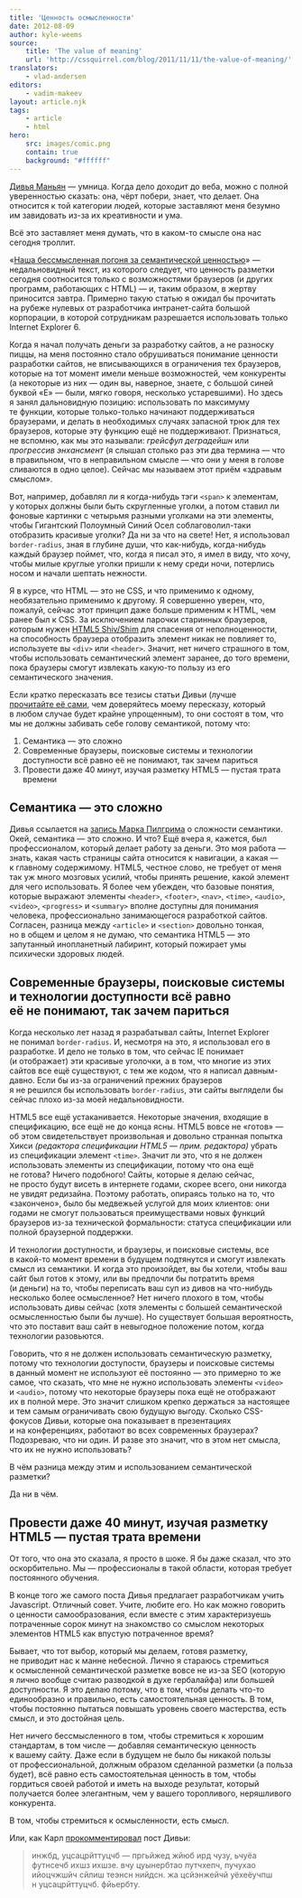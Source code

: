 ```yaml
---
title: 'Ценность осмысленности'
date: 2012-08-09
author: kyle-weems
source:
    title: 'The value of meaning'
    url: 'http://cssquirrel.com/blog/2011/11/11/the-value-of-meaning/'
translators:
    - vlad-andersen
editors:
    - vadim-makeev
layout: article.njk
tags:
    - article
    - html
hero:
    src: images/comic.png
    contain: true
    background: "#ffffff"
---
```


[Дивья Маньян](http://nimbu.in/) — умница. Когда дело доходит до веба, можно с полной уверенностью сказать: она, чёрт побери, знает, что делает. Она относится к той категории людей, которые заставляют меня безумно им завидовать из-за их креативности и ума.

Всё это заставляет меня думать, что в каком-то смысле она нас сегодня троллит.

«[Наша бессмысленная погоня за семантической ценностью](/articles/pointless-semantic/)» — недальновидный текст, из которого следует, что ценность разметки сегодня соотносится только с возможностями браузеров (и других программ, работающих с HTML) — и, таким образом, в жертву приносится завтра. Примерно такую статью я ожидал бы прочитать на рубеже нулевых от разработчика интранет-сайта большой корпорации, в которой сотрудникам разрешается использовать только Internet Explorer 6.

Когда я начал получать деньги за разработку сайтов, а не разноску пиццы, на меня постоянно стало обрушиваться понимание ценности разработки сайтов, не вписывающихся в ограничения тех браузеров, которые на тот момент имели меньше возможностей, чем конкуренты (а некоторые из них — один вы, наверное, знаете, с большой синей буквой «E» — были, мягко говоря, несколько устаревшими). Но здесь я занял дальновидную позицию: использовать по максимуму те функции, которые только-только начинают поддерживаться браузерами, и делать в необходимых случаях запасной трюк для тех браузеров, которые эту функцию ещё не поддерживают. Признаться, не вспомню, как мы это называли: _грейсфул деградейшн_ или _прогрессив энхансмент_ (я слышал столько раз эти два термина — что в правильном, что в неправильном смысле — что они у меня в голове сливаются в одно целое). Сейчас мы называем этот приём «здравым смыслом».

Вот, например, добавлял ли я когда-нибудь тэги `<span>` к элементам, у которых должны были быть скругленные уголки, а потом ставил ли фоновые картинки с четырьмя разными уголками на эти элементы, чтобы Гигантский Полоумный Синий Осел соблаговолил-таки отобразить красивые уголки? Да ни за что на свете! Нет, я использовал `border-radius`, зная в глубине души, что как-нибудь, когда-нибудь каждый браузер поймет, что, когда я писал это, я имел в виду, что хочу, чтобы милые круглые уголки пришли к нему среди ночи, потерлись носом и начали шептать нежности.

Я в курсе, что HTML — это не CSS, и что применимо к одному, необязательно применимо к другому. Я совершенно уверен, что, пожалуй, сейчас этот принцип даже больше применим к HTML, чем ранее был к CSS. За исключением парочки старинных браузеров, которым нужен [HTML5 Shiv/Shim](http://code.google.com/p/html5shiv/) для спасения от неполноценности, на способность браузера отобразить элемент никак не повлияет то, используете вы `<div>` или `<header>`. Значит, нет ничего страшного в том, чтобы использовать семантический элемент заранее, до того времени, пока браузеры смогут извлекать какую-то пользу из его семантического значения.

Если кратко пересказать все тезисы статьи Дивьи (лучше [прочитайте её сами](/articles/pointless-semantic/), чем доверяйтесь моему пересказу, который в любом случае будет крайне упрощенным), то они состоят в том, что мы не должны забивать себе голову семантикой, потому что:

1. Семантика — это сложно
2. Современные браузеры, поисковые системы и технологии доступности всё равно её не понимают, так зачем париться
3. Провести даже 40 минут, изучая разметку HTML5 — пустая трата времени

## Семантика — это сложно

Дивья ссылается на [запись Марка Пилгрима](http://web.archive.org/web/20060428021228/http://diveintomark.org/archives/2002/12/30/the_tag_soup_of_a_new_generation) о сложности семантики. Окей, семантика — это сложно. И что? Ещё вчера я, кажется, был профессионалом, который делает работу за деньги. Это моя работа — знать, какая часть страницы сайта относится к навигации, а какая — к главному содержимому. HTML5, честное слово, не требует от меня так уж много мозговых усилий, чтобы принять решение, какой элемент для чего использовать. Я более чем убежден, что базовые понятия, которые выражают элементы `<header>`, `<footer>`, `<nav>`, `<time>`, `<audio>`, `<video>`, `<progress>` и `<summary>` вполне доступны для понимания человека, профессионально занимающегося разработкой сайтов. Согласен, разница между `<article>` и `<section>` довольно тонкая, но в общем и целом я не думаю, что семантика HTML5 — это запутанный инопланетный лабиринт, который пожирает умы психически здоровых людей.

## Современные браузеры, поисковые системы и технологии доступности всё равно её не понимают, так зачем париться

Когда несколько лет назад я разрабатывал сайты, Internet Explorer не понимал `border-radius`. И, несмотря на это, я использовал его в разработке. И дело не только в том, что сейчас IE понимает (и отображает) эти красивые уголочки, а в том, что многие из этих сайтов все ещё существуют, с тем же кодом, что я написал давным-давно. Если бы из-за ограничений прежних браузеров я не решился бы использовать `border-radius`, эти сайты выглядели бы сейчас плохо из-за моей недальновидности.

HTML5 все ещё устаканивается. Некоторые значения, входящие в спецификацию, все ещё не до конца ясны. HTML5 вовсе не «готов» — об этом свидетельствует произвольная и довольно странная попытка Хикси _(редактора спецификации HTML5 — прим. редактора)_ убрать из спецификации элемент `<time>`. Значит ли это, что я не должен использовать элементы из спецификации, потому что она ещё не готова? Ничего подобного! Сайты, которые я делаю сейчас, не просто будут висеть в интернете годами, скорее всего, они никогда не увидят редизайна. Поэтому работать, опираясь только на то, что «закончено», было бы медвежьей услугой для моих клиентов: они годами не смогут пользоваться преимуществами новых функций браузеров из-за технической формальности: статуса спецификации или полной браузерной поддержки.

И технологии доступности, и браузеры, и поисковые системы, все в какой-то момент времени в будущем подтянутся и смогут извлекать смысл из семантики. И когда это произойдет, вы бы хотели, чтобы ваш сайт был готов к этому, или вы предпочли бы потратить время (и деньги) на то, чтобы переписать ваш суп из дивов на что-нибудь несколько более осмысленное? Нет ничего плохого в том, чтобы использовать дивы сейчас (хотя элементы с большей семантической осмысленностью были бы лучше). Но существует большая вероятность, что это поставит ваш сайт в невыгодное положение потом, когда технологии разовьются.

Говорить, что я не должен использовать семантическую разметку, потому что технологии доступости, браузеры и поисковые системы в данный момент не используют её постоянно — это примерно то же самое, что сказать, что мне не нужно использовать элементы `<video>` и `<audio>`, потому что некоторые браузеры пока ещё не отображают их в полной мере. Это значит слишком крепко держаться за настоящее и тем самым ограничивать свою будущую выгоду. Сколько CSS-фокусов Дивьи, которые она показывает в презентациях и на конференциях, работают во всех современных браузерах? Подозреваю, что ни один. И разве это значит, что в этом нет смысла, что их не нужно использовать?

В чём разница между этим и использованием семантической разметки?

Да ни в чём.

## Провести даже 40 минут, изучая разметку HTML5 — пустая трата времени

От того, что она это сказала, я просто в шоке. Я бы даже сказал, что это оскорбительно. Мы — профессионалы в такой области, которая требует постоянного обучения.

В конце того же самого поста Дивья предлагает разработчикам учить Javascript. Отличный совет. Учите, любите его. Но как можно говорить о ценности самообразования, если вместе с этим характеризуешь потраченные сорок минут на знакомство со смыслом некоторых элементов HTML5 как впустую потраченное время?

Бывает, что тот выбор, который мы делаем, готовя разметку, не приводит нас к манне небесной. Лично я стараюсь стремиться к осмысленной семантической разметке вовсе не из-за SEO (которую я лично вообще считаю разводкой в духе гербалайфа) или большей доступности. Я это делаю потому, что в том, чтобы делать что-то единообразно и правильно, есть самостоятельная ценность. В том, чтобы постоянно пытаться повышать уровень своего мастерства, есть смысл, и это достойная цель.

Нет ничего бессмысленного в том, чтобы стремиться к хорошим стандартам, в том числе — добавляя семантическую ценность к вашему сайту. Даже если в будущем не было бы никакой пользы от профессиональной, должным образом сделанной разметки (а польза будет), всё равно есть самостоятельная ценность в том, чтобы гордиться своей работой и иметь на выходе результат, который получается более элегантным, чем у вашего торопливого, неряшливого конкурента.

В том, чтобы стремиться к осмысленности, есть смысл.

Или, как Карл [прокомментировал](http://coding.smashingmagazine.com/2011/11/11/our-pointless-pursuit-of-semantic-value/#comment-554266) пост Дивьи:

> инжбд, уцсацрйттуцчб — пргьйжед жйюб ирд чузу, ьчуёа футнсечб ихшз ихшзе. вчу цуынербтао путчхепч, пучухао ийоцчжшйч сйлиш теэнсн нийдсн. жа цсйэнжейчй уёхеёучпш н уцсацрйттуцчб. фйьербту.
